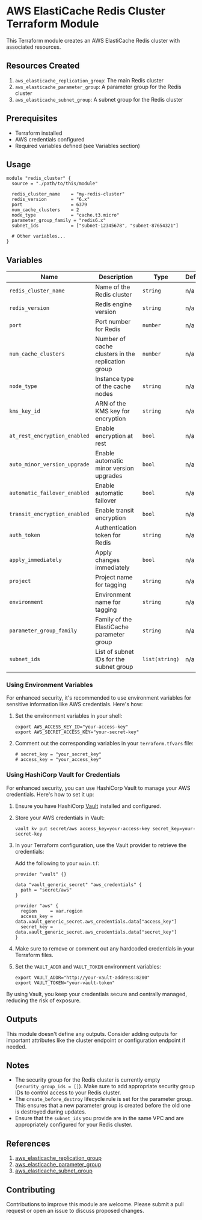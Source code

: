 # AWS ElastiCache Redis Cluster Terraform Module

This Terraform module creates an AWS ElastiCache Redis cluster with associated resources.

## Resources Created

1. `aws_elasticache_replication_group`: The main Redis cluster
2. `aws_elasticache_parameter_group`: A parameter group for the Redis cluster
3. `aws_elasticache_subnet_group`: A subnet group for the Redis cluster

## Prerequisites

- Terraform installed
- AWS credentials configured
- Required variables defined (see Variables section)

## Usage

```hcl
module "redis_cluster" {
  source = "./path/to/this/module"

  redis_cluster_name    = "my-redis-cluster"
  redis_version         = "6.x"
  port                  = 6379
  num_cache_clusters    = 2
  node_type             = "cache.t3.micro"
  parameter_group_family = "redis6.x"
  subnet_ids            = ["subnet-12345678", "subnet-87654321"]
  
  # Other variables...
}
```

## Variables

| Name | Description | Type | Default | Required |
|------|-------------|------|---------|:--------:|
| `redis_cluster_name` | Name of the Redis cluster | `string` | n/a | yes |
| `redis_version` | Redis engine version | `string` | n/a | yes |
| `port` | Port number for Redis | `number` | n/a | yes |
| `num_cache_clusters` | Number of cache clusters in the replication group | `number` | n/a | yes |
| `node_type` | Instance type of the cache nodes | `string` | n/a | yes |
| `kms_key_id` | ARN of the KMS key for encryption | `string` | n/a | yes |
| `at_rest_encryption_enabled` | Enable encryption at rest | `bool` | n/a | yes |
| `auto_minor_version_upgrade` | Enable automatic minor version upgrades | `bool` | n/a | yes |
| `automatic_failover_enabled` | Enable automatic failover | `bool` | n/a | yes |
| `transit_encryption_enabled` | Enable transit encryption | `bool` | n/a | yes |
| `auth_token` | Authentication token for Redis | `string` | n/a | yes |
| `apply_immediately` | Apply changes immediately | `bool` | n/a | yes |
| `project` | Project name for tagging | `string` | n/a | yes |
| `environment` | Environment name for tagging | `string` | n/a | yes |
| `parameter_group_family` | Family of the ElastiCache parameter group | `string` | n/a | yes |
| `subnet_ids` | List of subnet IDs for the subnet group | `list(string)` | n/a | yes |

### Using Environment Variables

For enhanced security, it's recommended to use environment variables for sensitive information like AWS credentials. Here's how:

1. Set the environment variables in your shell:
   ```
   export AWS_ACCESS_KEY_ID="your-access-key"
   export AWS_SECRET_ACCESS_KEY="your-secret-key"
   ```

2. Comment out the corresponding variables in your `terraform.tfvars` file:
   ```hcl
   # secret_key = "your_secret_key"
   # access_key = "your_access_key"
   ```
### Using HashiCorp Vault for Credentials

For enhanced security, you can use HashiCorp Vault to manage your AWS credentials. Here's how to set it up:

1. Ensure you have HashiCorp [Vault](https://developer.hashicorp.com/vault/downloads) installed and configured.

2. Store your AWS credentials in Vault:
   ```
   vault kv put secret/aws access_key=your-access-key secret_key=your-secret-key
   ```

3. In your Terraform configuration, use the Vault provider to retrieve the credentials:

   Add the following to your `main.tf`:

   ```hcl
   provider "vault" {}

   data "vault_generic_secret" "aws_credentials" {
     path = "secret/aws"
   }

   provider "aws" {
     region     = var.region
     access_key = data.vault_generic_secret.aws_credentials.data["access_key"]
     secret_key = data.vault_generic_secret.aws_credentials.data["secret_key"]
   }
   ```

4. Make sure to remove or comment out any hardcoded credentials in your Terraform files.

5. Set the `VAULT_ADDR` and `VAULT_TOKEN` environment variables:
   ```
   export VAULT_ADDR="http://your-vault-address:8200"
   export VAULT_TOKEN="your-vault-token"
   ```
By using Vault, you keep your credentials secure and centrally managed, reducing the risk of exposure.

## Outputs

This module doesn't define any outputs. Consider adding outputs for important attributes like the cluster endpoint or configuration endpoint if needed.

## Notes

- The security group for the Redis cluster is currently empty (`security_group_ids = []`). Make sure to add appropriate security group IDs to control access to your Redis cluster.
- The `create_before_destroy` lifecycle rule is set for the parameter group. This ensures that a new parameter group is created before the old one is destroyed during updates.
- Ensure that the `subnet_ids` you provide are in the same VPC and are appropriately configured for your Redis cluster.

## References
1. [aws_elasticache_replication_group](https://registry.terraform.io/providers/figma/aws-4-49-0/latest/docs/resources/elasticache_replication_group)
2. [aws_elasticache_parameter_group](https://registry.terraform.io/providers/hashicorp/aws/latest/docs/resources/elasticache_parameter_group)
3. [aws_elasticache_subnet_group](https://registry.terraform.io/providers/hashicorp/aws/latest/docs/resources/elasticache_subnet_group)

## Contributing

Contributions to improve this module are welcome. Please submit a pull request or open an issue to discuss proposed changes.

